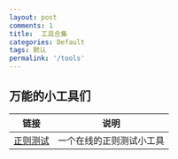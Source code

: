 ```yaml
---
layout: post
comments: 1
title:  工具合集
categories: Default
tags: 默认
permalink: '/tools'
---
```



## 万能的小工具们

| 链接  |   说明|
| ------------ | ------------ |
| [正则测试](https://www.terrychan.org/jRegexTester/)   |  一个在线的正则测试小工具 |
